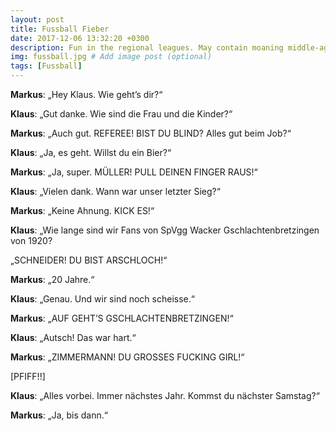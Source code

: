 ```yaml
---
layout: post
title: Fussball Fieber
date: 2017-12-06 13:32:20 +0300
description: Fun in the regional leagues. May contain moaning middle-aged men. And bratwurst.
img: fussball.jpg # Add image post (optional)
tags: [Fussball]
---
```


**Markus**: „Hey Klaus. Wie geht’s dir?“

**Klaus**: „Gut danke. Wie sind die Frau und die Kinder?“

 **Markus**: „Auch gut.  REFEREE! BIST DU BLIND? Alles gut beim Job?“

**Klaus**: „Ja, es geht. Willst du ein Bier?“

**Markus**: „Ja, super. MÜLLER! PULL DEINEN FINGER RAUS!“

**Klaus**: „Vielen dank. Wann war unser letzter Sieg?“

**Markus**: „Keine Ahnung. KICK ES!“

**Klaus**: „Wie lange sind wir Fans von SpVgg Wacker Gschlachtenbretzingen von 1920? 

„SCHNEIDER! DU BIST ARSCHLOCH!“

**Markus**: „20 Jahre.“

**Klaus**: „Genau. Und wir sind noch scheisse.“

**Markus**: „AUF GEHT’S GSCHLACHTENBRETZINGEN!“

**Klaus**: „Autsch! Das war hart.“

**Markus**: „ZIMMERMANN! DU GROSSES FUCKING GIRL!“

[PFIFF!!]

**Klaus**: „Alles vorbei. Immer nächstes Jahr. Kommst du nächster Samstag?“

**Markus**: „Ja, bis dann.“
